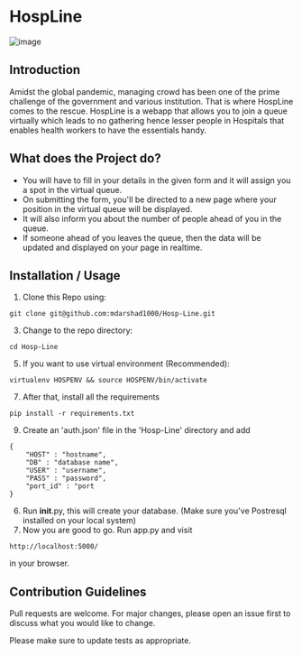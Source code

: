# HospLine
![image](https://user-images.githubusercontent.com/83456083/159140052-47a4e537-77d0-4a1d-a3d3-8dc665329a15.png)

## Introduction
Amidst the global pandemic, managing crowd has been one of the prime challenge of the government and various institution. That is where HospLine comes to the rescue.
HospLine is a webapp that allows you to join a queue virtually which leads to no gathering hence lesser people in Hospitals that enables health workers to have the essentials handy.

## What does the Project do?
- You will have to fill in your details in the given form and it will assign you a spot in the virtual queue.
- On submitting the form, you'll be directed to a new page where your position in the virtual queue will be displayed.
- It will also inform you about the number of people ahead of you in the queue.
- If someone ahead of you leaves the queue, then the data will be updated and displayed on your page in realtime.

## Installation / Usage
1. Clone this Repo using:
```
git clone git@github.com:mdarshad1000/Hosp-Line.git
```
3. Change to the repo directory:
```
cd Hosp-Line
``` 
5. If you want to use virtual environment (Recommended):
```
virtualenv HOSPENV && source HOSPENV/bin/activate
```
7. After that, install all the requirements
```
pip install -r requirements.txt
```
9. Create an 'auth.json' file in the 'Hosp-Line' directory and add
```
{
    "HOST" : "hostname",
    "DB" : "database name",
    "USER" : "username",
    "PASS" : "password",
    "port_id" : "port
}
```
6. Run __init__.py, this will create your database. (Make sure you've Postresql installed on your local system) 
7. Now you are good to go. Run app.py and visit 
```
http://localhost:5000/
```
in your browser.

## Contribution Guidelines
Pull requests are welcome. For major changes, please open an issue first to discuss what you would like to change.

Please make sure to update tests as appropriate.
